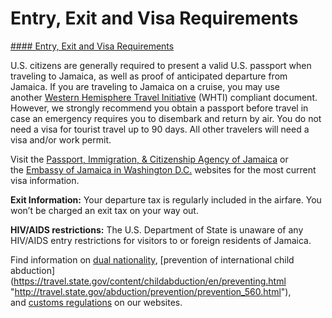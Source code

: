 # Entry, Exit and Visa Requirements

[#### Entry, Exit and Visa Requirements](javascript:void(0); "Entry, Exit and Visa Requirements")

U.S. citizens are generally required to present a valid U.S. passport when traveling to Jamaica, as well as proof of anticipated departure from Jamaica. If you are traveling to Jamaica on a cruise, you may use another [Western Hemisphere Travel Initiative](http://www.cbp.gov/travel/us-citizens/western-hemisphere-travel-initiative) (WHTI) compliant document. However, we strongly recommend you obtain a passport before travel in case an emergency requires you to disembark and return by air. You do not need a visa for tourist travel up to 90 days. All other travelers will need a visa and/or work permit.

Visit the [Passport, Immigration, & Citizenship Agency of Jamaica](https://www.pica.gov.jm/) or the [Embassy of Jamaica in Washington D.C.](http://www.embassyofjamaica.org/) websites for the most current visa information.

**Exit Information:** Your departure tax is regularly included in the airfare. You won’t be charged an exit tax on your way out.

**HIV/AIDS restrictions:** The U.S. Department of State is unaware of any HIV/AIDS entry restrictions for visitors to or foreign residents of Jamaica.

Find information on [dual nationality](https://travel.state.gov/content/travel/en/international-travel/before-you-go/travelers-with-special-considerations/Dual-Nationality-Travelers.html "http://travel.state.gov/travel/cis_pa_tw/cis/cis_1753.html"), [prevention of international child abduction](https://travel.state.gov/content/childabduction/en/preventing.html "http://travel.state.gov/abduction/prevention/prevention_560.html"), and [customs regulations](https://travel.state.gov/content/passports/en/go/customs.html) on our websites.